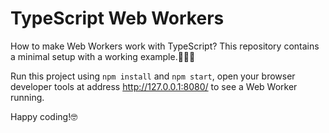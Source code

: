 # TypeScript Web Workers

How to make Web Workers work with TypeScript? This repository contains a minimal setup with a working example.🚀🚀🚀

Run this project using `npm install` and `npm start`, open your browser developer tools at address <http://127.0.0.1:8080/> to see a Web Worker running.

Happy coding!🤓
